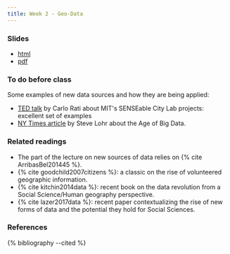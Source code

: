 ```yaml
---
title: Week 2 - Geo-Data
---
```


### Slides

- [html](../slides/lecture_02.html)
- [pdf](../slides/lecture_02.pdf)

### To do before class

Some examples of new data sources and how they are being applied:

* [TED talk](https://www.youtube.com/watch?v=CijsvAGU6-c) by Carlo Rati about MIT's SENSEable City Lab projects: excellent set of examples 
* [NY Times article](http://www.nytimes.com/2012/02/12/sunday-review/big-datas-impact-in-the-world.html?_r=1) by Steve Lohr about the Age of Big Data. 

### Related readings

* The part of the lecture on new sources of data relies on {% cite ArribasBel201445 %}.
* {% cite goodchild2007citizens %}: a classic on the rise of volunteered geographic information.
* {% cite kitchin2014data %}: recent book on the data revolution from a Social Science/Human geography perspective.
* {% cite lazer2017data %}: recent paper contextualizing the rise of new forms of data and the potential they hold for Social Sciences.

### References

{% bibliography --cited %}

